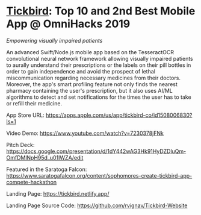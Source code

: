 # [Tickbird](https://apps.apple.com/us/app/tickbird-co/id1508006830?ls=1): Top 10 and 2nd Best Mobile App @ OmniHacks 2019 
*Empowering visually impaired patients*

An advanced Swift/Node.js mobile app based on the TesseractOCR convolutional neural network framework allowing visually impaired patients to aurally understand their prescriptions or the labels on their pill bottles in order to gain independence and avoid the prospect of lethal miscommunication regarding necessary medicines from their doctors. Moreover, the app's smart profiling feature not only finds the nearest pharmacy containing the user's prescription, but it also uses AI/ML algorithms to detect and set notifications for the times the user has to take or refill their medicine.

App Store URL: https://apps.apple.com/us/app/tickbird-co/id1508006830?ls=1

Video Demo: https://www.youtube.com/watch?v=7230378jFNk

Pitch Deck: https://docs.google.com/presentation/d/1dY442wAG3Hk91HyDZDluQm-OmfDMlNpH95d_u01IWZA/edit

Featured in the Saratoga Falcon: https://www.saratogafalcon.org/content/sophomores-create-tickbird-app-compete-hackathon

Landing Page: https://tickbird.netlify.app/

Landing Page Source Code: https://github.com/rvignav/Tickbird-Website
